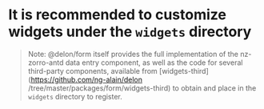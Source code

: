 # It is recommended to customize widgets under the `widgets` directory

> Note: @delon/form itself provides the full implementation of the nz-zorro-antd data entry component, as well as the code for several third-party components, available from [widgets-third](https://github.com/ng-alain/delon /tree/master/packages/form/widgets-third) to obtain and place in the `widgets` directory to register.
